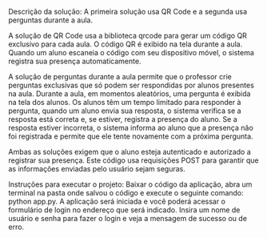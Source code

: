 Descrição da solução:
A primeira solução usa QR Code e a segunda usa perguntas durante a aula.

A solução de QR Code usa a biblioteca qrcode para gerar um código QR exclusivo para cada aula. O código QR é exibido na tela durante a aula. Quando um aluno escaneia o código com seu dispositivo móvel, o sistema registra sua presença automaticamente.

A solução de perguntas durante a aula permite que o professor crie perguntas exclusivas que só podem ser respondidas por alunos presentes na aula. Durante a aula, em momentos aleatórios, uma pergunta é exibida na tela dos alunos. Os alunos têm um tempo limitado para responder à pergunta, quando um aluno envia sua resposta, o sistema verifica se a resposta está correta e, se estiver, registra a presença do aluno. Se a resposta estiver incorreta, o sistema informa ao aluno que a presença não foi registrada e permite que ele tente novamente com a próxima pergunta.

Ambas as soluções exigem que o aluno esteja autenticado e autorizado a registrar sua presença. Este código usa requisições POST para garantir que as informações enviadas pelo usuário sejam seguras.

Instruções para executar o projeto:
Baixar o código da aplicação, abra um terminal na pasta onde salvou o código e execute o seguinte comando: python app.py. A aplicação será iniciada e você poderá acessar o formulário de login no endereço que será indicado. Insira um nome de usuário e senha para fazer o login e veja a mensagem de sucesso ou de erro.